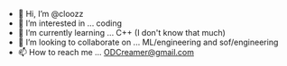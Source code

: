 - 👋 Hi, I’m @cloozz
- 👀 I’m interested in ... coding 
- 🌱 I’m currently learning ... C++ (I don't know that much)
- 💞️ I’m looking to collaborate on ... ML/engineering and sof/engineering
- 📫 How to reach me ... ODCreamer@gmail.com

<!---
cloozz/cloozz is a ✨ special ✨ repository because its `README.md` (this file) appears on your GitHub profile.
You can click the Preview link to take a look at your changes.
--->
